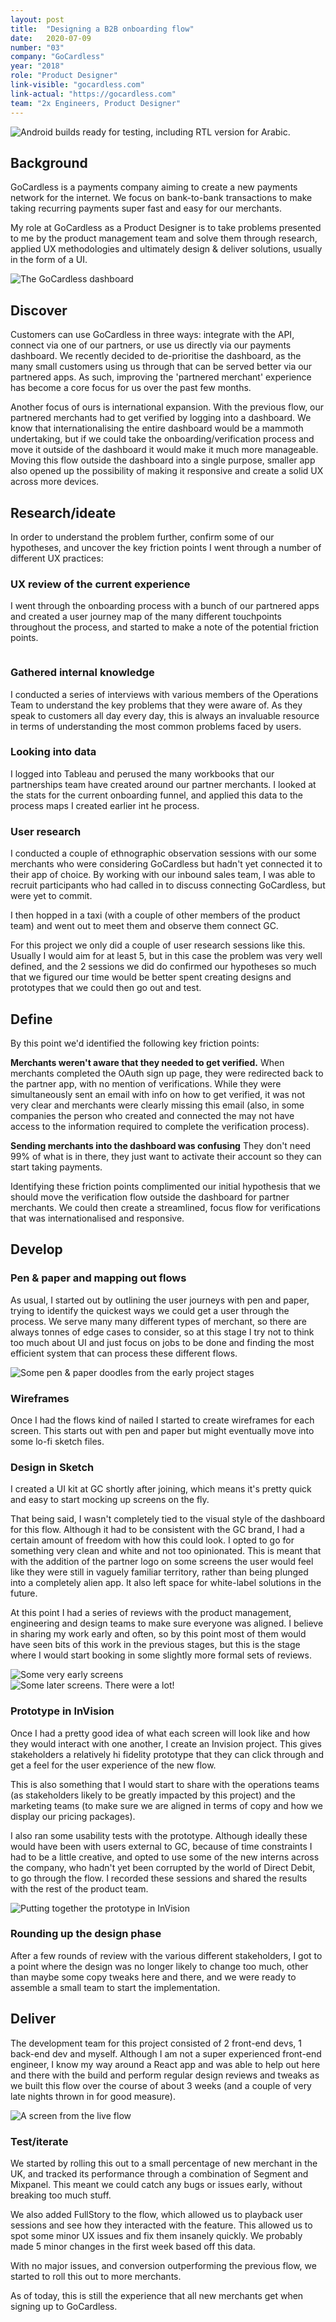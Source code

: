 ```yaml
---
layout: post
title:  "Designing a B2B onboarding flow"
date:   2020-07-09
number: "03"
company: "GoCardless"
year: "2018"
role: "Product Designer"
link-visible: "gocardless.com"
link-actual: "https://gocardless.com"
team: "2x Engineers, Product Designer"
---
```


<div class="case-study--image header"><img src="/assets/img/case-studies/gocardless-header.jpg" alt="Android builds ready for testing, including RTL version for Arabic."></div>

## Background

GoCardless is a payments company aiming to create a new payments network for the internet. We focus on bank-to-bank transactions to make taking recurring payments super fast and easy for our merchants.

My role at GoCardless as a Product Designer is to take problems presented to me by the product management team and solve them through research, applied UX methodologies and ultimately design & deliver solutions, usually in the form of a UI.

<div class="case-study--image"><img src="https://paper.dropbox.com/ep/redirect/image?url=https%3A%2F%2Fpaper-attachments.dropbox.com%2Fs_8C0C5E444A031F8EF840751AE4811396C1269B0EF30B54EA4E27A346132EAEC1_1494442814350_file.png&hmac=KPiivWklNBztgRSQ8zYzHtg0nYAMwZqZYZZ2lbOWyzg%3D&width=1490" alt="The GoCardless dashboard"></div>


## Discover

Customers can use GoCardless in three ways: integrate with the API, connect via one of our partners, or use us directly via our payments dashboard. We recently decided to de-prioritise the dashboard, as the many small customers using us through that can be served better via our partnered apps. As such, improving the 'partnered merchant' experience has become a core focus for us over the past few months.

Another focus of ours is international expansion. With the previous flow, our partnered merchants had to get verified by logging into a dashboard. We know that internationalising the entire dashboard would be a mammoth undertaking, but if we could take the onboarding/verification process and move it outside of the dashboard it would make it much more manageable.
Moving this flow outside the dashboard into a single purpose, smaller app also opened up the possibility of making it responsive and create a solid UX across more devices.


## Research/ideate

In order to understand the problem further, confirm some of our hypotheses, and uncover the key friction points I went through a number of different UX practices:


### UX review of the current experience

I went through the onboarding process with a bunch of our partnered apps and created a user journey map of the many different touchpoints throughout the process, and started to make a note of the potential friction points.


<div class="case-study--image"><img src="https://paper.dropbox.com/ep/redirect/image?url=https%3A%2F%2Fpaper-attachments.dropbox.com%2Fs_8C0C5E444A031F8EF840751AE4811396C1269B0EF30B54EA4E27A346132EAEC1_1494443209432_Connect%2Bto%2BGC%2Bjourney%2Bmap.png&hmac=USTJe6s73Fq6tatApgbJ%2FYyTqN6k7RR%2FF1xmE6PXoKA%3D" alt=""></div>


### Gathered internal knowledge

I conducted a series of interviews with various members of the Operations Team to understand the key problems that they were aware of. As they speak to customers all day every day, this is always an invaluable resource in terms of understanding the most common problems faced by users.


### Looking into data

I logged into Tableau and perused the many workbooks that our partnerships team have created around our partner merchants. I looked at the stats for the current onboarding funnel, and applied this data to the process maps I created earlier int he process.


### User research

I conducted a couple of ethnographic observation sessions with our some merchants who were considering GoCardless but hadn't yet connected it to their app of choice. By working with our inbound sales team, I was able to recruit participants who had called in to discuss connecting GoCardless, but were yet to commit.

I then hopped in a taxi (with a couple of other members of the product team) and went out to meet them and observe them connect GC.

For this project we only did a couple of user research sessions like this. Usually I would aim for at least 5, but in this case the problem was very well defined, and the 2 sessions we did do confirmed our hypotheses so much that we figured our time would be better spent creating designs and prototypes that we could then go out and test.


## Define

By this point we'd identified the following key friction points:

**Merchants weren't aware that they needed to get verified.**
When merchants completed the OAuth sign up page, they were redirected back to the partner app, with no mention of verifications. While they were simultaneously sent an email with info on how to get verified, it was not very clear and merchants were clearly missing this email (also, in some companies the person who created and connected the may not have access to the information required to complete the verification process).

**Sending merchants into the dashboard was confusing**
They don't need 99% of what is in there, they just want to activate their account so they can start taking payments.

Identifying these friction points complimented our initial hypothesis that we should move the verification flow outside the dashboard for partner merchants. We could then create a streamlined, focus flow for verifications that was internationalised and responsive.


## Develop
### Pen & paper and mapping out flows

As usual, I started out by outlining the user journeys with pen and paper, trying to identify the quickest ways we could get a user through the process. We serve many many different types of merchant, so there are always tonnes of edge cases to consider, so at this stage I try not to think too much about UI and just focus on jobs to be done and finding the most efficient system that can process these different flows.


<div class="case-study--image"><img src="https://paper.dropbox.com/ep/redirect/image?url=https%3A%2F%2Fpaper-attachments.dropbox.com%2Fs_8C0C5E444A031F8EF840751AE4811396C1269B0EF30B54EA4E27A346132EAEC1_1494443435955_IMG_2642.jpg&hmac=XyzeOBjO7zV3LbXC364DXgoAHUIofcKEhZgoOjk1stI%3D&width=1490" alt="Some pen & paper doodles from the early project stages"></div>


### Wireframes

Once I had the flows kind of nailed I started to create wireframes for each screen. This starts out with pen and paper but might eventually move into some lo-fi sketch files.


### Design in Sketch

I created a UI kit at GC shortly after joining, which means it's pretty quick and easy to start mocking up screens on the fly.

That being said, I wasn't completely tied to the visual style of the dashboard for this flow. Although it had to be consistent with the GC brand, I had a certain amount of freedom with how this could look. I opted to go for something very clean and white and not too opinionated. This is meant that with the addition of the partner logo on some screens the user would feel like they were still in vaguely familiar territory, rather than being plunged into a completely alien app. It also left space for white-label solutions in the future.

At this point I had a series of reviews with the product management, engineering and design teams to make sure everyone was aligned. I believe in sharing my work early and often, so by this point most of them would have seen bits of this work in the previous stages, but this is the stage where I would start booking in some slightly more formal sets of reviews.


<div class="case-study--image"><img src="https://paper.dropbox.com/ep/redirect/image?url=https%3A%2F%2Fpaper-attachments.dropbox.com%2Fs_8C0C5E444A031F8EF840751AE4811396C1269B0EF30B54EA4E27A346132EAEC1_1494443633265_file.png&hmac=Y%2FdgxDGV9sC%2FM4IqKI8anwU8GpKht4QwZxeqHL3aohg%3D&width=735" alt="Some very early screens"></div>

<div class="case-study--image"><img src="https://paper.dropbox.com/ep/redirect/image?url=https%3A%2F%2Fpaper-attachments.dropbox.com%2Fs_8C0C5E444A031F8EF840751AE4811396C1269B0EF30B54EA4E27A346132EAEC1_1494443708659_Screen%2BShot%2B2017-05-10%2Bat%2B20.14.49.png&hmac=SKiskgrElj79R256VYl2lIHhYQvDFNF8U8gvkgaPkAo%3D&width=735" alt="Some later screens. There were a lot!"></div>


### Prototype in InVision

Once I had a pretty good idea of what each screen will look like and how they would interact with one another, I create an Invision project. This gives stakeholders a relatively hi fidelity prototype that they can click through and get a feel for the user experience of the new flow.

This is also something that I would start to share with the operations teams (as stakeholders likely to be greatly impacted by this project) and the marketing teams (to make sure we are aligned in terms of copy and how we display our pricing packages).

I also ran some usability tests with the prototype. Although ideally these would have been with users external to GC, because of time constraints I had to be a little creative, and opted to use some of the new interns across the company, who hadn't yet been corrupted by the world of Direct Debit, to go through the flow. I recorded these sessions and shared the results with the rest of the product team.


<div class="case-study--image"><img src="https://paper.dropbox.com/ep/redirect/image?url=https%3A%2F%2Fpaper-attachments.dropbox.com%2Fs_8C0C5E444A031F8EF840751AE4811396C1269B0EF30B54EA4E27A346132EAEC1_1494443708659_Screen%2BShot%2B2017-05-10%2Bat%2B20.14.49.png&hmac=SKiskgrElj79R256VYl2lIHhYQvDFNF8U8gvkgaPkAo%3D&width=735" alt="Putting together the prototype in InVision"></div>

### Rounding up the design phase

After a few rounds of review with the various different stakeholders, I got to a point where the design was no longer likely to change too much, other than maybe some copy tweaks here and there, and we were ready to assemble a small team to start the implementation.


## Deliver

The development team for this project consisted of 2 front-end devs, 1 back-end dev and myself. Although I am not a super experienced front-end engineer, I know my way around a React app and was able to help out here and there with the build and perform regular design reviews and tweaks as we built this flow over the course of about 3 weeks (and a couple of very late nights thrown in for good measure).


<div class="case-study--image"><img src="https://paper.dropbox.com/ep/redirect/image?url=https%3A%2F%2Fpaper-attachments.dropbox.com%2Fs_8C0C5E444A031F8EF840751AE4811396C1269B0EF30B54EA4E27A346132EAEC1_1494444045286_file.png&hmac=ZDKJoXspR2gqYHr7G1Y4sRkr7%2F6Jhe2rRWAcChUD5Lw%3D&width=1490" alt="A screen from the live flow"></div>


### Test/iterate

We started by rolling this out to a small percentage of new merchant in the UK, and tracked its performance through a combination of Segment and Mixpanel. This meant we could catch any bugs or issues early, without breaking too much stuff.

We also added FullStory to the flow, which allowed us to playback user sessions and see how they interacted with the feature. This allowed us to spot some minor UX issues and fix them insanely quickly. We probably made 5 minor changes in the first week based off this data.

With no major issues, and conversion outperforming the previous flow, we started to roll this out to more merchants.

As of today, this is still the experience that all new merchants get when signing up to GoCardless.
